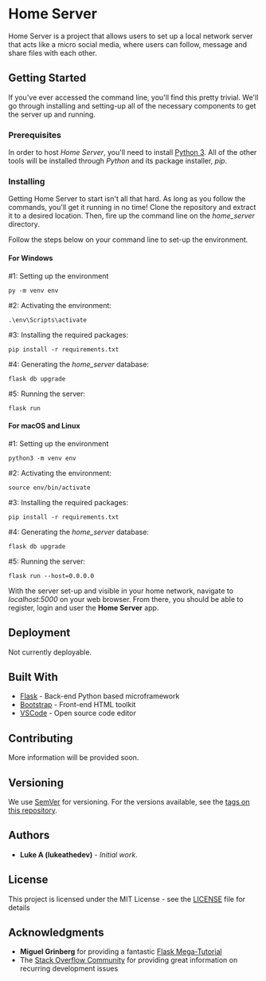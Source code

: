 # Home Server

Home Server is a project that allows users to set up a local network server that acts like a micro social media, where users can follow, message and share files with each other.

## Getting Started

If you've ever accessed the command line, you'll find this pretty trivial. We'll go through installing and setting-up all of the necessary components to get the server up and running.

### Prerequisites

In order to host *Home Server*, you'll need to install [Python 3](https://www.python.org/about/gettingstarted/). All of the other tools will be installed through *Python* and its package installer, *pip*.

### Installing

Getting Home Server to start isn't all that hard. As long as you follow the commands, you'll get it running in no time! Clone the repository and extract it to a desired location. Then, fire up the command line on the *home_server* directory.

Follow the steps below on your command line to set-up the environment.

#### For Windows

\#1: Setting up the environment

```
py -m venv env
```

\#2: Activating the environment:

```
.\env\Scripts\activate
```

\#3: Installing the required packages:

```
pip install -r requirements.txt
```

\#4: Generating the *home_server* database:

```
flask db upgrade
```

\#5: Running the server:

```
flask run
```

#### For macOS and Linux

\#1: Setting up the environment

```
python3 -m venv env
```

\#2: Activating the environment:

```
source env/bin/activate
```

\#3: Installing the required packages:

```
pip install -r requirements.txt
```

\#4: Generating the *home_server* database:

```
flask db upgrade
```

\#5: Running the server:

```
flask run --host=0.0.0.0
```

With the server set-up and visible in your home network, navigate to *localhost:5000* on your web browser. From there, you should be able to register, login and user the **Home Server** app.


## Deployment

Not currently deployable.

## Built With

* [Flask](http://flask.pocoo.org/) - Back-end Python based microframework
* [Bootstrap](https://getbootstrap.com/) - Front-end HTML toolkit
* [VSCode](https://code.visualstudio.com/) - Open source code editor

## Contributing

More information will be provided soon.

## Versioning

We use [SemVer](http://semver.org/) for versioning. For the versions available, see the [tags on this repository](https://github.com/your/project/tags). 

## Authors

* **Luke A (lukeathedev)** - *Initial work*.

## License

This project is licensed under the MIT License - see the [LICENSE](LICENSE) file for details

## Acknowledgments

* **Miguel Grinberg** for providing a fantastic [Flask Mega-Tutorial](https://blog.miguelgrinberg.com/post/the-flask-mega-tutorial-part-i-hello-world)
* The [Stack Overflow Community](https://stackoverflow.com/) for providing great information on recurring development issues
